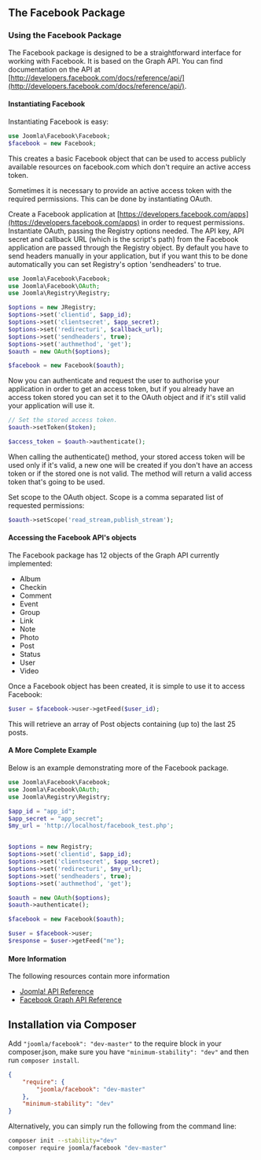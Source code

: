 ## The Facebook Package

### Using the Facebook Package

The Facebook package is designed to be a straightforward interface for working with Facebook. It is based on the Graph API. You can find documentation on the API at [http://developers.facebook.com/docs/reference/api/](http://developers.facebook.com/docs/reference/api/).

#### Instantiating Facebook

Instantiating Facebook is easy:

```php
use Joomla\Facebook\Facebook;
$facebook = new Facebook;
```

This creates a basic Facebook object that can be used to access publicly available resources on facebook.com which don't require an active access token.

Sometimes it is necessary to provide an active access token with the required permissions. This can be done by instantiating OAuth.

Create a Facebook application at [https://developers.facebook.com/apps](https://developers.facebook.com/apps) in order to request permissions.
Instantiate OAuth, passing the Registry options needed. The API key, API secret and callback URL (which is the script's path) from the Facebook application are passed through the Registry object. By default you have to send headers manually in your application, but if you want this to be done automatically you can set Registry's option 'sendheaders' to true.

```php
use Joomla\Facebook\Facebook;
use Joomla\Facebook\OAuth;
use Joomla\Registry\Registry;

$options = new JRegistry;
$options->set('clientid', $app_id);
$options->set('clientsecret', $app_secret);
$options->set('redirecturi', $callback_url);
$options->set('sendheaders', true);
$options->set('authmethod', 'get');
$oauth = new OAuth($options);

$facebook = new Facebook($oauth);
```
Now you can authenticate and request the user to authorise your application in order to get an access token, but if you already have an access token stored you can set it to the OAuth object and if it's still valid your application will use it.

```php
// Set the stored access token.
$oauth->setToken($token);

$access_token = $oauth->authenticate();
```

When calling the authenticate() method, your stored access token will be used only if it's valid, a new one will be created if you don't have an access token or if the stored one is not valid. The method will return a valid access token that's going to be used.

Set scope to the OAuth object. Scope is a comma separated list of requested permissions:

```php
$oauth->setScope('read_stream,publish_stream');
```
          
#### Accessing the Facebook API's objects

The Facebook package has 12 objects of the Graph API currently implemented:
* Album
* Checkin
* Comment
* Event
* Group
* Link
* Note
* Photo
* Post
* Status
* User
* Video

Once a Facebook object has been created, it is simple to use it to access Facebook:

```php
$user = $facebook->user->getFeed($user_id);
```
   
This will retrieve an array of Post objects containing (up to) the last 25 posts.

#### A More Complete Example

Below is an example demonstrating more of the Facebook package.

```php
use Joomla\Facebook\Facebook;
use Joomla\Facebook\OAuth;
use Joomla\Registry\Registry;

$app_id = "app_id";
$app_secret = "app_secret";
$my_url = 'http://localhost/facebook_test.php';


$options = new Registry;
$options->set('clientid', $app_id);
$options->set('clientsecret', $app_secret);
$options->set('redirecturi', $my_url);
$options->set('sendheaders', true);
$options->set('authmethod', 'get');

$oauth = new OAuth($options);
$oauth->authenticate();

$facebook = new Facebook($oauth);

$user = $facebook->user;
$response = $user->getFeed("me");
```

#### More Information

The following resources contain more information
* [Joomla! API Reference](http://api.joomla.org)
* [Facebook Graph API Reference](http://developers.facebook.com/docs/reference/api/)


## Installation via Composer

Add `"joomla/facebook": "dev-master"` to the require block in your composer.json, make sure you have `"minimum-stability": "dev"` and then run `composer install`.

```json
{
	"require": {
		"joomla/facebook": "dev-master"
	},
	"minimum-stability": "dev"
}
```

Alternatively, you can simply run the following from the command line:

```sh
composer init --stability="dev"
composer require joomla/facebook "dev-master"
```
